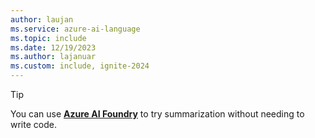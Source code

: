 ```yaml
---
author: laujan
ms.service: azure-ai-language
ms.topic: include
ms.date: 12/19/2023
ms.author: lajanuar
ms.custom: include, ignite-2024
---
```


> [!TIP]
> You can use [**Azure AI Foundry**](../../../../ai-foundry/what-is-azure-ai-foundry.md) to try summarization without needing to write code. 
